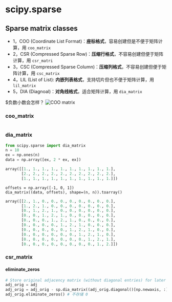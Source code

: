 # scipy.sparse
## Sparse matrix classes
- 1，COO (Coordinate List Format)：**座标格式**，容易创建但是不便于矩阵计算，用 `coo_matrix`
- 2，CSR (Compressed Sparse Row)：**压缩行格式**，不容易创建但便于矩阵计算，用 `csr_matri`
- 3，CSC (Compressed Sparse Column)：**压缩列格式**，不容易创建但便于矩阵计算，用 `csc_matrix`
- 4，LIL (List of List): **内嵌列表格式**，支持切片但也不便于矩阵计算，用 `lil_matrix`
- 5，DIA (Diagnoal)：**对角线格式**，适合矩阵计算，用 `dia_matrix`

$负数小数会怎样？
![COO matrix](https://mmbiz.qpic.cn/mmbiz_gif/114Mib4UdUMeKLl2VDK1k29icZabw4KvCMiaGE8In9UVIHF4hGQE6jicsZPxtz3uw4j6g9Gqp4ZzfAr2Jg3SKVQycg/640?wx_fmt=gif&tp=webp&wxfrom=5&wx_lazy=1)
### coo_matrix
```python

```

### dia_matrix
```python
from scipy.sparse import dia_matrix
n = 10
ex = np.ones(n)
data = np.array([ex, 2 * ex, ex])

array([[1., 1., 1., 1., 1., 1., 1., 1., 1., 1.],
       [2., 2., 2., 2., 2., 2., 2., 2., 2., 2.],
       [1., 1., 1., 1., 1., 1., 1., 1., 1., 1.]])
```


```
offsets = np.array([-1, 0, 1])
dia_matrix((data, offsets), shape=(n, n)).toarray()
```

```python
array([[2., 1., 0., 0., 0., 0., 0., 0., 0., 0.],
       [1., 2., 1., 0., 0., 0., 0., 0., 0., 0.],
       [0., 1., 2., 1., 0., 0., 0., 0., 0., 0.],
       [0., 0., 1., 2., 1., 0., 0., 0., 0., 0.],
       [0., 0., 0., 1., 2., 1., 0., 0., 0., 0.],
       [0., 0., 0., 0., 1., 2., 1., 0., 0., 0.],
       [0., 0., 0., 0., 0., 1., 2., 1., 0., 0.],
       [0., 0., 0., 0., 0., 0., 1., 2., 1., 0.],
       [0., 0., 0., 0., 0., 0., 0., 1., 2., 1.],
       [0., 0., 0., 0., 0., 0., 0., 0., 1., 2.]])
```

### csr_matrix
#### eliminate_zeros
```python
# Store original adjacency matrix (without diagonal entries) for later
adj_orig = adj
adj_orig = adj_orig - sp.dia_matrix((adj_orig.diagonal()[np.newaxis, :], [0]), shape=adj_orig.shape)
adj_orig.eliminate_zeros() # 不存储 0 
```
